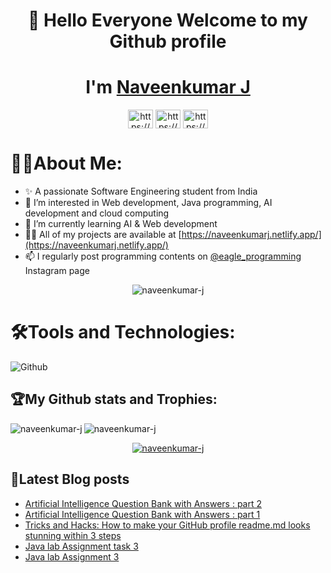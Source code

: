 <h1 align="center"> 👋 Hello Everyone Welcome to my Github profile</a>

<h1 align="center">I'm <a href="https://naveenkumarj.netlify.app/" >Naveenkumar J</a></h1>
<p align="center">
<a href="https://linkedin.com/in/naveenkumar-j-610147174/" target="blank"><img align="center" src="https://raw.githubusercontent.com/rahuldkjain/github-profile-readme-generator/master/src/images/icons/Social/linked-in-alt.svg" alt="https://www.linkedin.com/in/naveenkumar-j-610147174/" height="30" width="40" /></a>
<a href="https://instagram.com/eagle_programming/" target="blank"><img align="center" src="https://raw.githubusercontent.com/rahuldkjain/github-profile-readme-generator/master/src/images/icons/Social/instagram.svg" alt="https://www.instagram.com/eagle_programming/" height="30" width="40" /></a>
<a href="https://hashnode.com/@naveenkumarj" target="blank"><img align="center" src="https://raw.githubusercontent.com/rahuldkjain/github-profile-readme-generator/master/src/images/icons/Social/hashnode.svg" alt="https://hashnode.com/@naveenkumarj" height="30" width="40" /></a>
</p>
 
 # 👨‍💻About Me:
- ✨ A passionate Software Engineering student from India
- 🚀 I’m interested in Web development, Java programming, AI development and cloud computing 
- 🌱 I’m currently learning AI & Web development 
- 👨‍💻 All of my projects are available at [https://naveenkumarj.netlify.app/](https://naveenkumarj.netlify.app/)
- 📫 I regularly post programming contents on [@eagle_programming](https://www.instagram.com/eagle_programming/) Instagram page

<p align="center"> <img src="https://komarev.com/ghpvc/?username=naveenkumar-j&label=Profile%20views&color=green&style=flat" alt="naveenkumar-j" /> </p>




# 🛠️Tools and Technologies:

![Github](https://user-images.githubusercontent.com/70682152/153578819-6b5fc829-d2ee-4406-9b13-247862e8b51b.png)

## 🏆My Github stats and Trophies:

<p><img align="left" src="https://github-readme-stats.vercel.app/api/top-langs?username=naveenkumar-j&show_icons=true&locale=en&layout=compact&theme=radical" alt="naveenkumar-j" /></p>

<p>&nbsp;<img align="left" src="https://github-readme-stats.vercel.app/api?username=naveenkumar-j&show_icons=true&theme=radical" alt="naveenkumar-j" /></p>


<p align="center"><a href="https://github.com/ryo-ma/github-profile-trophy"><img src="https://github-profile-trophy.vercel.app/?username=naveenkumar-j" alt="naveenkumar-j" /></a>


## 📕Latest Blog posts
<!-- BLOG-POST-LIST:START -->
- [Artificial Intelligence Question Bank with Answers : part 2](https://naveenkumarj.hashnode.dev/artificial-intelligence-question-bank-with-answers-part-2)
- [Artificial Intelligence Question Bank with Answers : part 1](https://naveenkumarj.hashnode.dev/artificial-intelligence-question-bank-with-answers-part-1)
- [Tricks and Hacks: How to make your GitHub profile readme.md looks stunning within 3 steps](https://naveenkumarj.hashnode.dev/tricks-and-hacks-how-to-make-your-github-profile-readmemd-looks-stunning-within-3-steps)
- [Java lab Assignment task 3](https://naveenkumarj.hashnode.dev/java-lab-assignment-task-3)
- [Java lab Assignment 3](https://naveenkumarj.hashnode.dev/java-lab-assignment-3)
<!-- BLOG-POST-LIST:END -->



<!---
naveenkumar-j/naveenkumar-j is a ✨ special ✨ repository because its `README.md` (this file) appears on your GitHub profile.
You can click the Preview link to take a look at your changes.
--->
